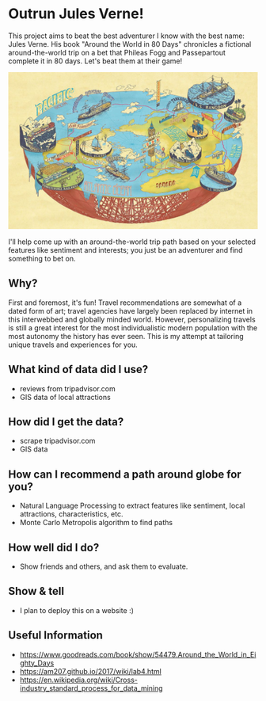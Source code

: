 # Outrun Jules Verne!
This project aims to beat the best adventurer I know with the best name: Jules Verne.  His book "Around the World in 80 Days" chronicles a fictional around-the-world trip on a bet that Phileas Fogg and Passepartout complete it in 80 days.  Let's beat them at their game!

![Jules Verne's Around the World in 80 Days](img/julesverne.jpg)

I'll help come up with an around-the-world trip path based on your selected features like sentiment and interests; you just be an adventurer and find something to bet on.

## Why?
First and foremost, it's fun! Travel recommendations are somewhat of a dated form of art; travel agencies have largely been replaced by internet in this interwebbed and globally minded world. However, personalizing travels is still a great interest for the most individualistic modern population with the most autonomy the history has ever seen. This is my attempt at tailoring unique travels and experiences for you.

## What kind of data did I use?
- reviews from tripadvisor.com
- GIS data of local attractions

## How did I get the data?
- scrape tripadvisor.com
- GIS data

## How can I recommend a path around globe for you?
- Natural Language Processing to extract features like sentiment, local attractions, characteristics, etc.
- Monte Carlo Metropolis algorithm to find paths

## How well did I do?
- Show friends and others, and ask them to evaluate.

## Show & tell
- I plan to deploy this on a website :)

## Useful Information
 - https://www.goodreads.com/book/show/54479.Around_the_World_in_Eighty_Days
- https://am207.github.io/2017/wiki/lab4.html
- https://en.wikipedia.org/wiki/Cross-industry_standard_process_for_data_mining
